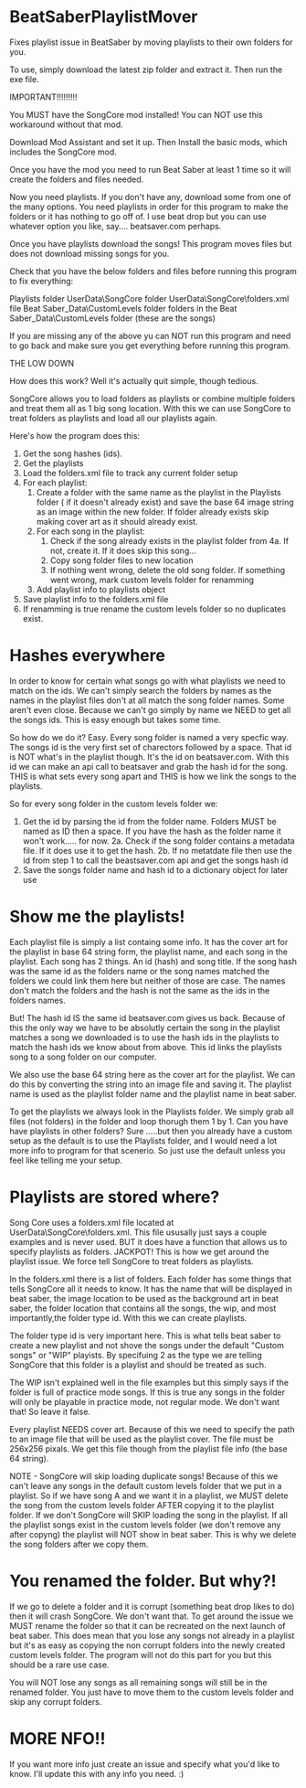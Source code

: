 # BeatSaberPlaylistMover
Fixes playlist issue in BeatSaber by moving playlists to their own folders for you.

To use, simply download the latest zip folder and extract it. Then run the exe file.

IMPORTANT!!!!!!!!!

You MUST have the SongCore mod installed! You can NOT use this workaround without that mod.

Download Mod Assistant and set it up. Then Install the basic mods, which includes the SongCore mod. 

Once you have the mod you need to run Beat Saber at least 1 time so it will create the folders and files needed.

Now you need playlists. If you don't have any, download some from one of the many options. You need playlists in order for this program to make the folders or it has nothing to go off of. I use beat drop but you can use whatever option you like, say.... beatsaver.com perhaps.

Once you have playlists download the songs! This program moves files but does not download missing songs for you.

Check that you have the below folders and files before running this program to fix everything:

Playlists folder
UserData\SongCore folder
UserData\SongCore\folders.xml file
Beat Saber_Data\CustomLevels folder
folders in the Beat Saber_Data\CustomLevels folder (these are the songs)

If you are missing any of the above yu can NOT run this program and need to go back and make sure you get everything before running this program.




THE LOW DOWN

How does this work?
Well it's actually quit simple, though tedious.

SongCore allows you to load folders as playlists or combine multiple folders and treat them all as 1 big song location. With this we can use SongCore to treat folders as playlists and load all our playlists again.

Here's how the program does this:
1. Get the song hashes (ids).
2. Get the playlists 
3. Load the folders.xml file to track any current folder setup
4. For each playlist:
    1. Create a folder with the same name as the playlist in the Playlists folder ( if it doesn't already exist) and save the base 64 image string as an image within the new folder. If folder already exists skip making cover art as it should already exist.
    2. For each song in the playlist:
        1. Check if the song already exists in the playlist folder from 4a. If not, create it. If it does skip this song...
        2. Copy song folder files to new location
        3. If nothing went wrong, delete the old song folder. If something went wrong, mark custom levels folder for renamming
    3. Add playlist info to playlists object
5. Save playlist info to the folders.xml file
6. If renamming is true rename the custom levels folder so no duplicates exist.


# Hashes everywhere #

In order to know for certain what songs go with what playlists we need to match on the ids. We can't simply search the folders by names as the names in the playlist files don't at all match the song folder names. Some aren't even close. Because we can't go simply by name we NEED to get all the songs ids. This is easy enough but takes some time. 

So how do we do it? Easy. Every song folder is named a very specfic way. The songs id is the very first set of charectors followed by a space. That id is NOT what's in the playlist though. It's the id on beatsaver.com. With this id we can make an api call to beatsaver and grab the hash id for the song. THIS is what sets every song apart and THIS is how we link the songs to the playlists. 

So for every song folder in the custom levels folder we:
1. Get the id by parsing the id from the folder name. Folders MUST be named as ID then a space. If you have the hash as the folder name it won't work..... for now. 
2a. Check if the song folder contains a metadata file. If it does use it to get the hash.
2b. If no metatdate file then use the id  from step 1 to call the beastsaver.com api and get the songs hash id
3. Save the songs folder name and hash id to a dictionary object for later use

# Show me the playlists! #

Each playlist file is simply a list containg some info. It has the cover art for the playlist in base 64 string form, the playlist name, and each song in the playlist. Each song has 2 things. An id (hash) and song title. If the song hash was the same id as the folders name or the song names matched the folders we could link them here but neither of those are case. The names don't match the folders and the hash is not the same as the ids in the folders names.

But! The hash id IS the same id beatsaver.com gives us back. Because of this the only way we have to be absolutly certain the song in the playlist matches a song we downloaded is to use the hash ids in the playlists to match the hash ids we know about from above. This id links the playlists song to a song folder on our computer.

We also use the base 64 string here as the cover art for the playlist. We can do this by converting the string into an image file and saving it. The playlist name is used as the playlist folder name and the playlist name in beat saber.

To get the playlists we always look in the Playlists folder. We simply grab all files (not folders) in the folder and loop thorugh them 1 by 1. Can you have have playlists in other folders? Sure .....but then you already have a custom setup as the default is to use the Playlists folder, and I would need a lot more info to program for that scenerio. So just use the default unless you feel like telling me your setup.


# Playlists are stored where? #

Song Core uses a folders.xml file located at UserData\SongCore\folders.xml. This file ususally just says a couple examples and is never used. BUT it does have a function that allows us to specify playlists as folders. JACKPOT! This is how we get around the playlist issue. We force tell SongCore to treat folders as playlists.

In the folders.xml there is a list of folders. Each folder has some things that tells SongCore all it needs to know. It has the name that will be displayed in beat saber, the image location to be used as the background art in beat saber, the folder location that contains all the songs, the wip, and most importantly,the folder type id. With this we can create playlists.

The folder type id is very important here. This is what tells beat saber to create a new playlist and not shove the songs under the default "Custom songs" or "WIP" playists. By specifuing  2 as the type we are telling SongCore that this folder is a playlist and should be treated as such. 

The WIP isn't explained well in the file examples but this simply says if the folder is full of practice mode songs. If this is true any songs in the folder will only be playable in practice mode, not regular mode. We don't want that! So leave it false.

Every playlist NEEDS cover art. Because of this we need to specify the path to an image file that will be used as the playlist cover. The file must be 256x256 pixals. We get this file though from the playlist file info (the base 64 string).

NOTE - SongCore will skip loading duplicate songs! Because of this we can't leave any songs in the default custom levels folder that we put in a playlist. So if we have song A and we want it in a playlist, we MUST delete the song from the custom levels folder AFTER copying it to the playlist folder. If we don't SongCore will SKIP loading the song in the playlist. If all the playlist songs exist in the custom levels folder (we don't remove any after copyng) the playlist will NOT show in beat saber. This is why we delete the song folders after we copy them.


# You renamed the folder. But why?! #

If we go to delete a folder and it is corrupt (something beat drop likes to do) then it will crash SongCore. We don't want that. To get around the issue we MUST rename the folder so that it can be recreated on the next launch of beat saber. This does mean that you lose any songs not already in a playlist but it's as easy as copying the non corrupt folders into the newly created custom levels folder. The program will not do this part for you but this should be a rare use case.

You will NOT lose any songs as all remaining songs will still be in the renamed folder. You just have to move them to the custom levels folder and skip any corrupt folders.


# MORE NFO!! #

If you want more info just create an issue and specify what you'd like to know. I'll update this with any info you need. :) 
